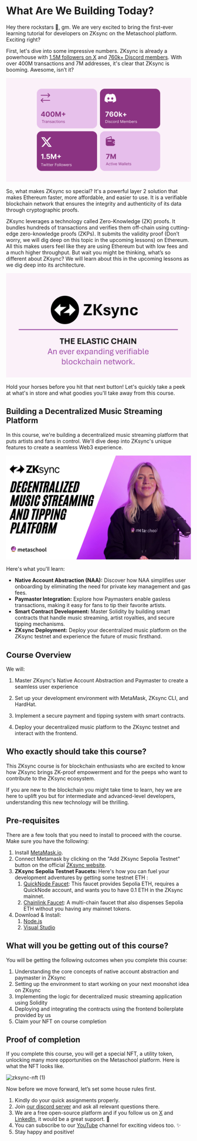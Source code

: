 # What Are We Building Today?

Hey there rockstars 👋, gm. We are very excited to bring the first-ever learning tutorial for developers on ZKsync on the Metaschool platform. Exciting right?

First, let's dive into some impressive numbers. ZKsync is already a powerhouse with [1.5M followers on X](https://x.com/zksync) and [760k+ Discord members](https://discord.com/invite/8h9rrE3). With over 400M transactions and 7M addresses, it's clear that ZKsync is booming. Awesome, isn’t it?

![numbers (1).png](https://github.com/0xmetaschool/Learning-Projects/blob/main/assests_for_all/Zksync-assests/Lesson%201%20What%20are%20We%20Building%20Today/numbers_(1).png?raw=true)

So, what makes ZKsync so special? It's a powerful layer 2 solution that makes Ethereum faster, more affordable, and easier to use. It is a verifiable blockchain network that ensures the integrity and authenticity of its data through cryptographic proofs.

ZKsync leverages a technology called Zero-Knowledge (ZK) proofs. It bundles hundreds of transactions and verifies them off-chain using cutting-edge zero-knowledge proofs (ZKPs). It submits the validity proof (Don’t worry, we will dig deep on this topic in the upcoming lessons) on Ethereum. All this makes users feel like they are using Ethereum but with low fees and a much higher throughput. But wait you might be thinking, what’s so different about ZKsync? We will learn about this in the upcoming lessons as we dig deep into its architecture.

![image1 (1).png](https://github.com/0xmetaschool/Learning-Projects/blob/main/assests_for_all/Zksync-assests/Lesson%201%20What%20are%20We%20Building%20Today/image1_(1).png?raw=true)


Hold your horses before you hit that next button! Let's quickly take a peek at what's in store and what goodies you'll take away from this course.

## Building a Decentralized Music Streaming Platform

In this course, we're building a decentralized music streaming platform that puts artists and fans in control. We'll dive deep into ZKsync's unique features to create a seamless Web3 experience.

<a href="https://youtu.be/rCjwJcosrm4" target="_blank">
<img src="https://github.com/0xmetaschool/Learning-Projects/blob/e9627c681fab0194ec4062edd7aa3c126156131e/assests_for_all/Zksync-assests/Lesson%201%20What%20are%20We%20Building%20Today/Thumbnail_ZkSync%20Intro%20Video.png" alt="Watch the video" />
</a>

Here's what you'll learn:

- **Native Account Abstraction (NAA):** Discover how NAA simplifies user onboarding by eliminating the need for private key management and gas fees.
- **Paymaster Integration:** Explore how Paymasters enable gasless transactions, making it easy for fans to tip their favorite artists.
- **Smart Contract Development:** Master Solidity by building smart contracts that handle music streaming, artist royalties, and secure tipping mechanisms.
- **ZKsync Deployment:** Deploy your decentralized music platform on the ZKsync testnet and experience the future of music firsthand.

## Course Overview

We will:

1. Master ZKsync's Native Account Abstraction and Paymaster to create a seamless user experience

2. Set up your development environment with MetaMask, ZKsync CLI, and HardHat.

4. Implement a secure payment and tipping system with smart contracts.

5. Deploy your decentralized music platform to the ZKsync testnet and interact with the frontend.

## **Who exactly should take this course?**

This ZKsync course is for blockchain enthusiasts who are excited to know how ZKsync brings ZK-proof empowerment and for the peeps who want to contribute to the ZKsync ecosystem.

If you are new to the blockchain you might take time to learn, hey we are here to uplift you but for intermediate and advanced-level developers, understanding this new technology will be thrilling.

## Pre-requisites

There are a few tools that you need to install to proceed with the course. Make sure you have the following:

1. Install [MetaMask.io](https://metamask.io/).
2. Connect Metamask by clicking on the "Add ZKsync Sepolia Testnet" button on the official [ZKsync website](https://docs.zksync.io/build/connect-to-zksync).
3. **ZKsync Sepolia Testnet Faucets:** Here's how you can fuel your development adventures by getting some testnet ETH :
    1. [QuickNode Faucet](https://faucet.quicknode.com/zksync/sepolia): This faucet provides Sepolia ETH, requires a QuickNode account, and wants you to have 0.1 ETH in the ZKsync mainnet.
    2. [Chainlink Faucet](https://faucets.chain.link/zksync-sepolia): A multi-chain faucet that also dispenses Sepolia ETH without you having any mainnet tokens.
4. Download & Install:
    1. [Node.js](https://nodejs.org/)
    2. [Visual Studio](https://code.visualstudio.com/)

## What will you be getting out of this course?

You will be getting the following outcomes when you complete this course:

1. Understanding the core concepts of native account abstraction and paymaster in ZKsync
2. Setting up the environment to start working on your next moonshot idea on ZKsync
3. Implementing the logic for decentralized music streaming application using Solidity
4. Deploying and integrating the contracts using the frontend boilerplate provided by us 
5. Claim your NFT on course completion

## Proof of completion

If you complete this course, you will get a special NFT, a utility token, unlocking many more opportunities on the Metaschool platform. Here is what the NFT looks like.

![zksync-nft (1)](https://github.com/user-attachments/assets/1d4b345a-0cc4-4631-8a1e-027f5bdbb236)


Now before we move forward, let’s set some house rules first.

1. Kindly do your quick assignments properly.
2. Join [our discord server](https://discord.gg/Jf4ArqVb) and ask all relevant questions there.
3. We are a free open-source platform and if you follow us on [X](https://bit.ly/core-course-twitter) and [LinkedIn](https://bit.ly/core-course-linkedIn), it would be a great support. 🫣
4. You can subscribe to our [YouTube](https://bit.ly/core-course-youtube) channel for exciting videos too. ✨
5. Stay happy and positive!
